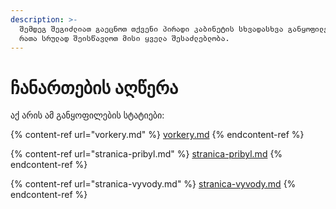 ```yaml
---
description: >-
  შემდეგ შეგიძლიათ გაეცნოთ თქვენი პირადი კაბინეტის სხვადასხვა განყოფილებებს,
  რათა სრულად შეისწავლოთ მისი ყველა შესაძლებლობა.
---
```


# ჩანართების აღწერა

აქ არის ამ განყოფილების სტატიები:

{% content-ref url="vorkery.md" %}
[vorkery.md](vorkery.md)
{% endcontent-ref %}

{% content-ref url="stranica-pribyl.md" %}
[stranica-pribyl.md](stranica-pribyl.md)
{% endcontent-ref %}

{% content-ref url="stranica-vyvody.md" %}
[stranica-vyvody.md](stranica-vyvody.md)
{% endcontent-ref %}
